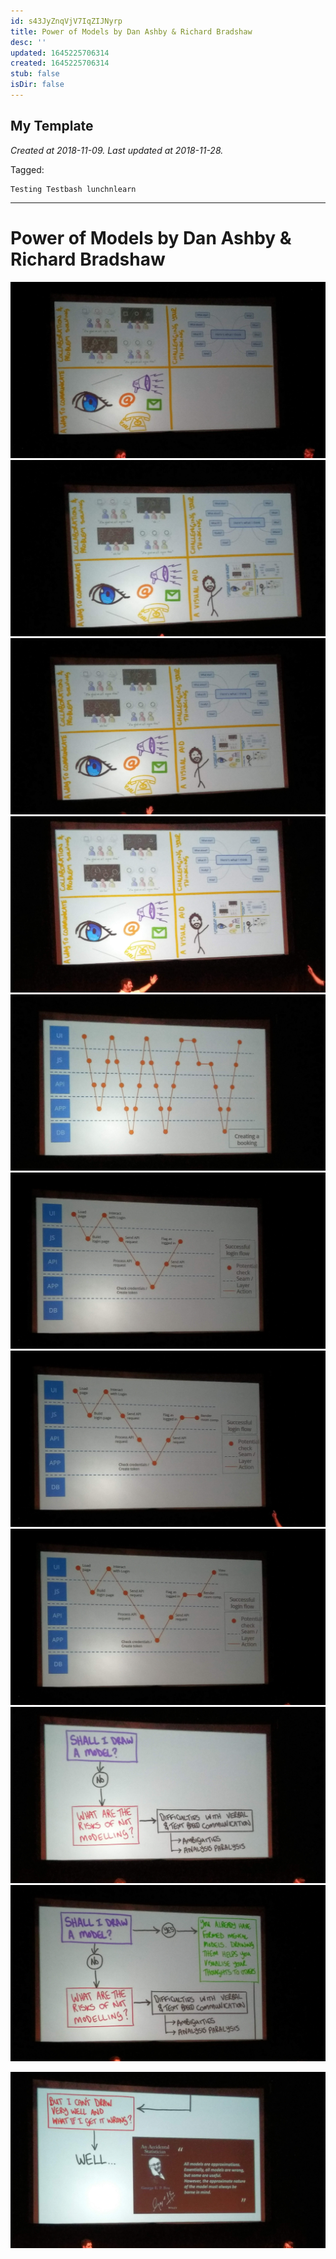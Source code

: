 ```yaml
---
id: s43JyZnqVjV7IqZIJNyrp
title: Power of Models by Dan Ashby & Richard Bradshaw
desc: ''
updated: 1645225706314
created: 1645225706314
stub: false
isDir: false
---
```

My Template
---

_Created at 2018-11-09._
_Last updated at 2018-11-28._



Tagged: 
```
Testing Testbash lunchnlearn
```


---

# Power of Models by Dan Ashby & Richard Bradshaw


![RB 2018-11-0910.jpg](assets/IMAG1904.jpg)
![IMAG1905.jpg](assets/IMAG1905.jpg)
![IMAG1906.jpg](assets/IMAG1906.jpg)
![IMAG1907.jpg](assets/IMAG1907.jpg)
![IMAG1908.jpg](assets/IMAG1908.jpg)
![IMAG1909.jpg](assets/IMAG1909.jpg)
![IMAG1910.jpg](assets/IMAG1910.jpg)
![IMAG1911.jpg](assets/IMAG1911.jpg)
![IMAG1912.jpg](assets/IMAG1912.jpg)
![IMAG1913.jpg](assets/IMAG1913.jpg)

![IMAG1914.jpg](assets/IMAG1914.jpg)

